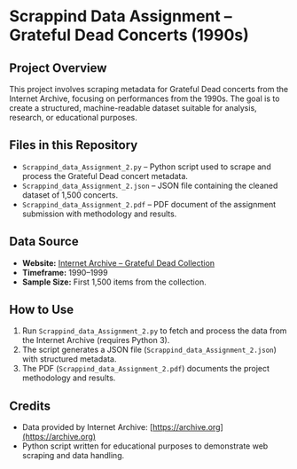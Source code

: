 # Scrappind Data Assignment – Grateful Dead Concerts (1990s)

## Project Overview
This project involves scraping metadata for Grateful Dead concerts from the Internet Archive, focusing on performances from the 1990s. The goal is to create a structured, machine-readable dataset suitable for analysis, research, or educational purposes.

## Files in this Repository
- `Scrappind_data_Assignment_2.py` – Python script used to scrape and process the Grateful Dead concert metadata.
- `Scrappind_data_Assignment_2.json` – JSON file containing the cleaned dataset of 1,500 concerts.
- `Scrappind_data_Assignment_2.pdf` – PDF document of the assignment submission with methodology and results.

## Data Source
- **Website:** [Internet Archive – Grateful Dead Collection](https://archive.org/details/GratefulDead)  
- **Timeframe:** 1990–1999  
- **Sample Size:** First 1,500 items from the collection.

## How to Use
1. Run `Scrappind_data_Assignment_2.py` to fetch and process the data from the Internet Archive (requires Python 3).  
2. The script generates a JSON file (`Scrappind_data_Assignment_2.json`) with structured metadata.  
3. The PDF (`Scrappind_data_Assignment_2.pdf`) documents the project methodology and results.

## Credits
- Data provided by Internet Archive: [https://archive.org](https://archive.org)  
- Python script written for educational purposes to demonstrate web scraping and data handling.

